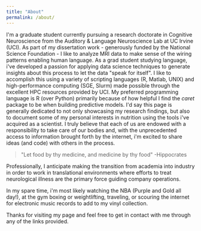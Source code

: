 ```yaml
---
title: "About"
permalink: /about/
---
```


I'm a graduate student currently pursuing a research doctorate in Cognitive Neuroscience from the Auditory & Language Neuroscience Lab at UC Irvine (UCI). As part of my dissertation work - generously funded by the National Science Foundation - I like to analyze MRI data to make sense of the wiring patterns enabling human language. As a grad student studying language, i've developed a passion for applying data science techniques to generate insights about this process to let the data "speak for itself". I like to accomplish this using a variety of scripting languages (R, Matlab, UNIX) and high-performance computing (SGE, Slurm) made possible through the excellent HPC resources provided by UCI. My preferred programming language is R (over Python) primarily because of how helpful I find the *caret* package to be when building predictive models. I'd say this page is generally dedicated to not only showcasing my research findings, but also to document some of my personal interests in nutrition using the tools i've acquired as a scientist. I truly believe that each of us are endowed with a responsibility to take care of our bodies and, with the unprecedented access to information brought forth by the internet, i'm excited to share ideas (and code) with others in the process.

>"Let food by thy medicine, and medicine by thy food" -Hippocrates

Professionally, I anticipate making the transition from academia into industry in order to work in translational environments where efforts to treat neurological illness are the primary force guiding company operations.

In my spare time, i'm most likely watching the NBA (Purple and Gold all day!), at the gym boxing or weightlifting, traveling, or scouring the internet for electronic music records to add to my vinyl collection. 

Thanks for visiting my page and feel free to get in contact with me through any of the links provided.
